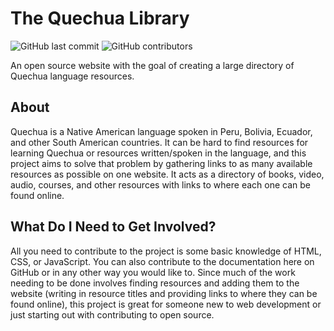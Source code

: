 # The Quechua Library

![GitHub last commit](https://img.shields.io/github/last-commit/poetsec/quechua-library)
![GitHub contributors](https://img.shields.io/github/contributors/poetsec/quechua-library)

An open source website with the goal of creating a large directory of Quechua language resources.

## About
Quechua is a Native American language spoken in Peru, Bolivia, Ecuador, and other South American countries. It can be hard to find resources for learning Quechua or resources written/spoken in the language, and this project aims to solve that problem by gathering links to as many available resources as possible on one website. It acts as a directory of books, video, audio, courses, and other resources with links to where each one can be found online.

## What Do I Need to Get Involved?
All you need to contribute to the project is some basic knowledge of HTML, CSS, or JavaScript. You can also contribute to the documentation here on GitHub or in any other way you would like to. Since much of the work needing to be done involves finding resources and adding them to the website (writing in resource titles and providing links to where they can be found online), this project is great for someone new to web development or just starting out with contributing to open source.

